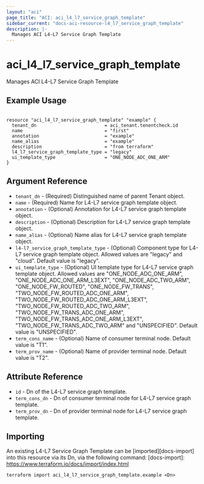 ```yaml
---
layout: "aci"
page_title: "ACI: aci_l4_l7_service_graph_template"
sidebar_current: "docs-aci-resource-l4_l7_service_graph_template"
description: |-
  Manages ACI L4-L7 Service Graph Template
---
```


# aci_l4_l7_service_graph_template

Manages ACI L4-L7 Service Graph Template

## Example Usage

```hcl

resource "aci_l4_l7_service_graph_template" "example" {
  tenant_dn                         = aci_tenant.tenentcheck.id
  name                              = "first"
  annotation                        = "example"
  name_alias                        = "example"
  description                       = "from terraform"
  l4_l7_service_graph_template_type = "legacy"
  ui_template_type                  = "ONE_NODE_ADC_ONE_ARM"
}

```

## Argument Reference

- `tenant_dn` - (Required) Distinguished name of parent Tenant object.
- `name` - (Required) Name for L4-L7 service graph template object.
- `annotation` - (Optional) Annotation for L4-L7 service graph template object.
- `description` - (Optional) Description for L4-L7 service graph template object.
- `name_alias` - (Optional) Name alias for L4-L7 service graph template object.
- `l4-l7_service_graph_template_type` - (Optional) Component type for L4-L7 service graph template object. Allowed values are "legacy" and "cloud". Default value is "legacy".
- `ui_template_type` - (Optional) UI template type for L4-L7 service graph template object. Allowed values are "ONE_NODE_ADC_ONE_ARM", "ONE_NODE_ADC_ONE_ARM_L3EXT", "ONE_NODE_ADC_TWO_ARM", "ONE_NODE_FW_ROUTED", "ONE_NODE_FW_TRANS", "TWO_NODE_FW_ROUTED_ADC_ONE_ARM", "TWO_NODE_FW_ROUTED_ADC_ONE_ARM_L3EXT", "TWO_NODE_FW_ROUTED_ADC_TWO_ARM", "TWO_NODE_FW_TRANS_ADC_ONE_ARM", "TWO_NODE_FW_TRANS_ADC_ONE_ARM_L3EXT", "TWO_NODE_FW_TRANS_ADC_TWO_ARM" and "UNSPECIFIED". Default value is "UNSPECIFIED".
- `term_cons_name` - (Optional) Name of consumer terminal node. Default value is "T1".
- `term_prov_name` - (Optional) Name of provider terminal node. Default value is "T2".

## Attribute Reference

- `id` - Dn of the L4-L7 service graph template.
- `term_cons_dn` - Dn of consumer terminal node for L4-L7 service graph template.
- `term_prov_dn` - Dn of provider terminal node for L4-L7 service graph template.

## Importing

An existing L4-L7 Service Graph Template can be [imported][docs-import] into this resource via its Dn, via the following command:
[docs-import]: https://www.terraform.io/docs/import/index.html

```
terraform import aci_l4_l7_service_graph_template.example <Dn>
```

